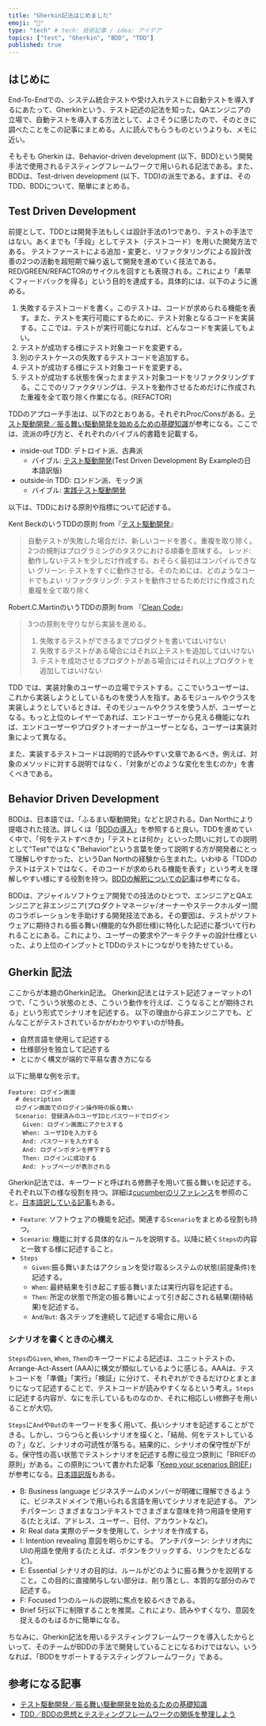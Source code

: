 ```yaml
---
title: "Gherkin記法はじめました"
emoji: "🥒"
type: "tech" # tech: 技術記事 / idea: アイデア
topics: ["test", "Gherkin", "BDD", "TDD"]
published: true
---
```


## はじめに

End-To-Endでの、システム統合テストや受け入れテストに自動テストを導入するにあたって、Gherkinという、テスト記述の記法を知った。QAエンジニアの立場で、自動テストを導入する方法として、よさそうに感じたので、そのときに調べたことをこの記事にまとめる。人に読んでもらうものというよりも、メモに近い。

そもそも Gherkin は、Behavior-driven development (以下、BDD)という開発手法で使用されるテスティングフレームワークで用いられる記法である。また、BDDは、Test-driven development (以下、TDD)の派生である。まずは、そのTDD、BDDについて、簡単にまとめる。

## Test Driven Development

前提として、TDDとは開発手法もしくは設計手法の1つであり、テストの手法ではない。あくまでも「手段」としてテスト（テストコード）を用いた開発方法である。
テストファーストによる追加・変更と、リファクタリングによる設計改善の2つの活動を超短期で繰り返して開発を進めていく技法である。RED/GREEN/REFACTORのサイクルを回すとも表現される。これにより「素早くフィードバックを得る」という目的を達成する。具体的には、以下のように進める。

1. 失敗するテストコードを書く。このテストは、コードが求められる機能を表す。また、テストを実行可能にするために、テスト対象となるコードを実装する。ここでは、テストが実行可能になれば、どんなコードを実装してもよい。
2. テストが成功する様にテスト対象コードを変更する。
3. 別のテストケースの失敗するテストコードを追加する。
4. テストが成功する様にテスト対象コードを変更する。
5. テストが成功する状態を保ったままテスト対象コードをリファクタリングする。ここでのリファクタリングは、テストを動作させるためだけに作成された重複を全て取り除く作業になる。(REFACTOR)

TDDのアプローチ手法は、以下の2とおりある。それぞれProc/Consがある。[テスト駆動開発／振る舞い駆動開発を始めるための基礎知識](https://atmarkit.itmedia.co.jp/ait/articles/1403/05/news035.html)が参考になる。ここでは、流派の呼び方と、それぞれのバイブル的書籍を記載する。

- inside-out TDD: デトロイト派、古典派
  - バイブル: [テスト駆動開発](https://www.amazon.co.jp/%E3%83%86%E3%82%B9%E3%83%88%E9%A7%86%E5%8B%95%E9%96%8B%E7%99%BA-%EF%BC%AB%EF%BD%85%EF%BD%8E%EF%BD%94%EF%BC%A2%EF%BD%85%EF%BD%83%EF%BD%8B-ebook/dp/B077D2L69C)(Test Driven Development By Exampleの日本語訳版)
- outside-in TDD: ロンドン派、モック派
  - バイブル: [実践テスト駆動開発](https://www.amazon.co.jp/%E5%AE%9F%E8%B7%B5%E3%83%86%E3%82%B9%E3%83%88%E9%A7%86%E5%8B%95%E9%96%8B%E7%99%BA-Object-Oriented-SELECTION-Freeman/dp/4798124583)

以下は、TDDにおける原則や指標について記述する。

Kent BeckのいうTDDの原則 from『[テスト駆動開発](https://www.amazon.co.jp/%E3%83%86%E3%82%B9%E3%83%88%E9%A7%86%E5%8B%95%E9%96%8B%E7%99%BA-%EF%BC%AB%EF%BD%85%EF%BD%8E%EF%BD%94%EF%BC%A2%EF%BD%85%EF%BD%83%EF%BD%8B-ebook/dp/B077D2L69C)』

> 自動テストが失敗した場合だけ、新しいコードを書く。重複を取り除く。2つの規則はプログラミングのタスクにおける順番を意味する。
> レッド: 動作しないテストを少しだけ作成する。おそらく最初はコンパイルできない
> グリーン: テストをすぐに動作させる。そのためには、どのようなコードでもよい
> リファクタリング: テストを動作させるためだけに作成された重複を全て取り除く

Robert.C.MartinのいうTDDの原則 from 『[Clean Code](https://www.amazon.co.jp/Clean-Code-%E3%82%A2%E3%82%B8%E3%83%A3%E3%82%A4%E3%83%AB%E3%82%BD%E3%83%95%E3%83%88%E3%82%A6%E3%82%A7%E3%82%A2%E9%81%94%E4%BA%BA%E3%81%AE%E6%8A%80-%E3%82%A2%E3%82%B9%E3%82%AD%E3%83%BC%E3%83%89%E3%83%AF%E3%83%B3%E3%82%B4-%EF%BC%B2%EF%BD%8F%EF%BD%82%EF%BD%85%EF%BD%92%EF%BD%94-%EF%BC%A3%EF%BC%8E%EF%BC%AD%EF%BD%81%EF%BD%92%EF%BD%94%EF%BD%89%EF%BD%8E-ebook/dp/B078HYWY5X)』

> 3つの原則を守りながら実装を進める。
>
> 1. 失敗するテストができるまでプロダクトを書いてはいけない
> 2. 失敗するテストがある場合にはそれ以上テストを追加してはいけない
> 3. テストを成功させるプロダクトがある場合にはそれ以上プロダクトを追加してはいけない

TDD では、実装対象のユーザーの立場でテストする。ここでいうユーザーは、これから実装しようとしているものを使う人を指す。あるモジュールやクラスを実装しようとしているときは、そのモジュールやクラスを使う人が、ユーザーとなる。もっと上位のレイヤーであれば、エンドユーザーから見える機能になれば、エンドユーザーやプロダクトオーナーがユーザーとなる。ユーザーは実装対象によって異なる。

また、実装するテストコードは説明的で読みやすい文章であるべき。例えば、対象のメソッドに対する説明ではなく、「対象がどのような変化を生むのか」を書くべきである。

## Behavior Driven Development

BDDは、日本語では、「ふるまい駆動開発」などと訳される。Dan Northにより提唱された技法。詳しくは「[BDDの導入](https://digitalsoul.hatenadiary.org/entry/20090819/1250686015)」を参照すると良い。TDDを進めていく中で、「何をテストすべきか」「テストとは何か」といった問いに対しての説明として"Test"ではなく"Behavior"という言葉を使って説明する方が開発者にとって理解しやすかった、というDan Northの経験から生まれた。いわゆる「TDDのテストはテストではなく、そのコードが求められる機能を表す」という考えを理解しやすい様にする役割を持つ。[BDDの解釈についての記事](https://ukstudio.jp/BDD%E3%81%AB%E3%81%A4%E3%81%84%E3%81%A6%E8%87%AA%E5%88%86%E3%81%AA%E3%82%8A%E3%81%AB%E3%81%BE%E3%81%A8%E3%82%81%E3%81%A6%E3%81%BF%E3%81%9F/)は参考になる。

BDDは、アジャイルソフトウェア開発での技法のひとつで、エンジニアとQAエンジニアと非エンジニア(プロダクトマネージャ/オーナーやステークホルダー)間のコラボレーションを手助けする開発技法である。その要因は、テストがソフトウェアに期待される振る舞い(機能的な外部仕様)に特化した記述に基づいて行われることにある。これにより、ユーザーの要求やアーキテクチャの設計仕様といった、より上位のインプットとTDDのテストにつながりを持たせている。

## Gherkin 記法

ここからが本題のGherkin記法。
Gherkin記法とはテスト記述フォーマットの1つで、「こういう状態のとき、こういう動作を行えば、こうなることが期待される」という形式でシナリオを記述する。
以下の理由から非エンジニアでも、どんなことがテストされているかがわかりやすいのが特長。

- 自然言語を使用して記述する
- 仕様部分を独立して記述する
- とにかく構文が端的で平易な書き方になる

以下に簡単な例を示す。

```Gherkin:login.feature
Feature: ログイン画面
  # description
  ログイン画面でのログイン操作時の振る舞い
  Scenario: 登録済みのユーザIDとパスワードでログイン
    Given: ログイン画面にアクセスする
    When: ユーザIDを入力する
    And: パスワードを入力する
    And: ログインボタンを押下する
    Then: ログインに成功する
    And: トップページが表示される
```

Gherkin記法では、キーワードと呼ばれる修飾子を用いて振る舞いを記述する。それぞれ以下の様な役割を持つ。詳細は[cucumberのリファレンス](https://cucumber.io/docs/gherkin/reference)を参照のこと。[日本語訳している記事](https://qiita.com/hideshis/items/b853f2a0ff4769f24cfb)もある。

- `Feature`: ソフトウェアの機能を記述。関連する`Scenario`をまとめる役割も持つ。
- `Scenario`: 機能に対する具体的なルールを説明する。以降に続く`Steps`の内容と一致する様に記述すること。
- `Steps`
  - `Given`:振る舞いまたはアクションを受け取るシステムの状態(前提条件)を記述する。
  - `When`: 最終結果を引き起こす振る舞いまたは実行内容を記述する。
  - `Then`: 所定の状態で所定の振る舞いによって引き起こされる結果(期待結果)を記述する。
  - `And`/`But`: 各ステップを連続して記述する場合に用いる

### シナリオを書くときの心構え

`Steps`の`Given`, `When`, `Then`のキーワードによる記述は、ユニットテストの、Arrange-Act-Assert (AAA)に構文が類似しているように感じる。AAAは、テストコードを「準備」「実行」「検証」に分けて、それぞれができるだけひとまとまりになって記述することで、テストコードが読みやすくなるという考え。`Steps`に記述する内容が、なにを示しているものなのか、それに相応しい修飾子を用いることが大切。

`Steps`に`And`や`But`のキーワードを多く用いて、長いシナリオを記述することができる。しかし、つらつらと長いシナリオを描くと、「結局、何をテストしているの？」など、シナリオの可読性が落ちる。結果的に、シナリオの保守性が下がる。保守性の高い状態でテストシナリオを記述する際に役立つ原則に「BRIEFの原則」がある。この原則について書かれた記事「[Keep your scenarios BRIEF](https://cucumber.io/blog/bdd/keep-your-scenarios-brief/)」が参考になる。[日本語訳版](https://nihonbuson.hatenadiary.jp/entry/keep-your-scenarios-brief)もある。

- B: Business language
  ビジネスチームのメンバーが明確に理解できるように、ビジネスドメインで用いられる言語を用いてシナリオを記述する。
  アンチパターン: さまざまなコンテキストでさまざまな意味を持つ用語を使用する(たとえば、アドレス、ユーザー、日付、アカウントなど)。
- R: Real data
  実際のデータを使用して、シナリオを作成する。
- I: Intention revealing
  意図を明らかにする。
  アンチパターン: シナリオ内にUIの用語を使用する(たとえば、ボタンをクリックする、リンクをたどるなど)。
- E: Essential
  シナリオの目的は、ルールがどのように振る舞うかを説明すること。この目的に直接関与しない部分は、削り落とし、本質的な部分のみで記述する。
- F: Focused
  1つのルールの説明に焦点を絞るべきである。
- Brief
  5行以下に制限することを推奨。これにより、読みやすくなり、意図を捉えるのもはるかに簡単になる。

ちなみに、Gherkin記法を用いるテスティングフレームワークを導入したからといって、そのチームがBDDの手法で開発していることになるわけではない。いうなれば、「BDDをサポートするテスティングフレームワーク」である。

## 参考になる記事

- [テスト駆動開発／振る舞い駆動開発を始めるための基礎知識](https://atmarkit.itmedia.co.jp/ait/articles/1403/05/news035.html)
- [TDD／BDDの思想とテスティングフレームワークの関係を整理しよう](https://atmarkit.itmedia.co.jp/ait/articles/1403/25/news033.html)
